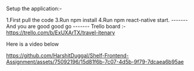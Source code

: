 Setup the application:-

1.First pull the code
3.Run npm install
4.Run npm react-native start.
------- And you are good good go -------
Trello board :- https://trello.com/b/ExUXArTX/travel-itenary

Here is a video below



https://github.com/HarshitDuggal/Shelf-Frontend-Assignment/assets/75092196/15d81f6b-7c07-4d5b-9f79-7dcaea6b95ae




